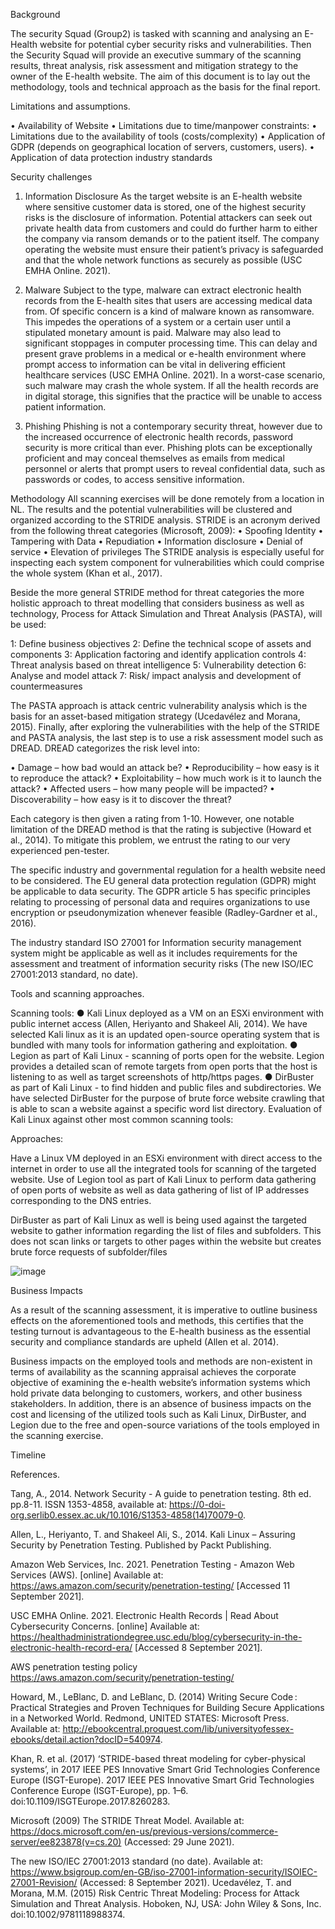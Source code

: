 Background

The security Squad (Group2) is tasked with scanning and analysing an E-Health website for potential cyber security risks and vulnerabilities. Then the Security Squad will provide an executive summary of the scanning results, threat analysis, risk assessment and mitigation strategy to the owner of the E-health website. The aim of this document is to lay out the methodology, tools and technical approach as the basis for the final report.

Limitations and assumptions.

•	Availability of Website
•	Limitations due to time/manpower constraints:
•	Limitations due to the availability of tools (costs/complexity)
•	Application of GDPR (depends on geographical location of servers, customers, users).
•	Application of data protection industry standards

Security challenges 
 
1. 	Information Disclosure
As the target website is an E-health website where sensitive customer data is stored, one of the highest security risks is the disclosure of information. Potential attackers can seek out private health data from customers and could do further harm to either the company via ransom demands or to the patient itself. The company operating the website must ensure their patient’s privacy is safeguarded and that the whole network functions as securely as possible (USC EMHA Online. 2021).


2. 	Malware
Subject to the type, malware can extract electronic health records from the E-health sites that users are accessing medical data from. Of specific concern is a kind of malware known as ransomware. This impedes the operations of a system or a certain user until a stipulated monetary amount is paid.
Malware may also lead to significant stoppages in computer processing time. This can delay and present grave problems in a medical or e-health environment where prompt access to information can be vital in delivering efficient healthcare services (USC EMHA Online. 2021). In a worst-case scenario, such malware may crash the whole system. If all the health records are in digital storage, this signifies that the practice will be unable to access patient information.


3. 	Phishing
Phishing is not a contemporary security threat, however due to the increased occurrence of electronic health records, password security is more critical than ever. Phishing plots can be exceptionally proficient and may conceal themselves as emails from medical personnel or alerts that prompt users to reveal confidential data, such as passwords or codes, to access sensitive information.


Methodology 
All scanning exercises will be done remotely from a location in NL. The results and the potential vulnerabilities will be clustered and organized according to the STRIDE analysis. STRIDE is an acronym derived from the following threat categories (Microsoft, 2009):
•	Spoofing Identity
•	Tampering with Data
•	Repudiation
•	Information disclosure
•	Denial of service
•	Elevation of privileges
The STRIDE analysis is especially useful for inspecting each system component for vulnerabilities which could comprise the whole system (Khan et al., 2017).  

Beside the more general STRIDE method for threat categories the more holistic approach to threat modelling that considers business as well as technology, Process for Attack Simulation and Threat Analysis (PASTA), will be used:

1: Define business objectives
2: Define the technical scope of assets and components
3: Application factoring and identify application controls
4: Threat analysis based on threat intelligence 
5: Vulnerability detection
6: Analyse and model attack
7: Risk/ impact analysis and development of countermeasures

The PASTA approach is attack centric vulnerability analysis which is the basis for an asset-based mitigation strategy (Ucedavélez and Morana, 2015).
Finally, after exploring the vulnerabilities with the help of the STRIDE and PASTA analysis, the last step is to use a risk assessment model such as DREAD.
DREAD categorizes the risk level into:

•	Damage – how bad would an attack be?
•	Reproducibility – how easy is it to reproduce the attack?
•	Exploitability – how much work is it to launch the attack?
•	Affected users – how many people will be impacted?
•	Discoverability – how easy is it to discover the threat?

Each category is then given a rating from 1-10. However, one notable limitation of the DREAD method is that the rating is subjective (Howard et al., 2014). To mitigate this problem, we entrust the rating to our very experienced pen-tester.

The specific industry and governmental regulation for a health website need to be considered. The EU general data protection regulation (GDPR) might be applicable to data security. The GDPR article 5 has specific principles relating to processing of personal data and requires organizations to use encryption or pseudonymization whenever feasible (Radley-Gardner et al., 2016). 

The industry standard ISO 27001 for Information security management system might be applicable as well as it includes requirements for the assessment and treatment of information security risks (The new ISO/IEC 27001:2013 standard, no date).

Tools and scanning approaches.

Scanning tools:
●	Kali Linux deployed as a VM on an ESXi environment with public internet access (Allen, Heriyanto and Shakeel Ali, 2014). We have selected Kali linux as it is an updated open-source operating system that is bundled with many tools for information gathering and exploitation. 
●	Legion as part of Kali Linux - scanning of ports open for the website. Legion provides a detailed scan of remote targets from open ports that the host is listening to as well as target screenshots of http/https pages. 
●	DirBuster as part of Kali Linux - to find hidden and public files and subdirectories. We have selected DirBuster for the purpose of brute force website crawling that is able to scan a website against a specific word list directory. 
Evaluation of Kali Linux against other most common scanning tools:
 
Approaches: 

Have a Linux VM deployed in an ESXi environment with direct access to the internet in order to use all the integrated tools for scanning of the targeted website. 
Use of Legion tool as part of Kali Linux to perform data gathering of open ports of website as well as data gathering of list of IP addresses corresponding to the DNS entries. 

DirBuster as part of Kali Linux as well is being used against the targeted website to gather information regarding the list of files and subfolders. This does not scan links or targets to other pages within the website but creates brute force requests of subfolder/files

![image](https://user-images.githubusercontent.com/83823903/139730107-7305284c-8e32-4509-9ace-055268ccc427.png)


Business Impacts 

As a result of the scanning assessment, it is imperative to outline business effects on the aforementioned tools and methods, this certifies that the testing turnout is advantageous to the E-health business as the essential security and compliance standards are upheld (Allen et al. 2014).

Business impacts on the employed tools and methods are non-existent in terms of availability as the scanning appraisal achieves the corporate objective of examining the e-health website’s information systems which hold private data belonging to customers, workers, and other business stakeholders.  In addition, there is an absence of business impacts on the cost and licensing of the utilized tools such as Kali Linux, DirBuster, and Legion due to the free and open-source variations of the tools employed in the scanning exercise.
 


Timeline



 


References.

Tang, A., 2014. Network Security - A guide to penetration testing. 8th ed. pp.8-11. ISSN 1353-4858, available at: https://0-doi-org.serlib0.essex.ac.uk/10.1016/S1353-4858(14)70079-0.

Allen, L., Heriyanto, T. and Shakeel Ali, S., 2014. Kali Linux – Assuring Security by Penetration Testing. Published by Packt Publishing.

Amazon Web Services, Inc. 2021. Penetration Testing - Amazon Web Services (AWS). [online] Available at: https://aws.amazon.com/security/penetration-testing/  [Accessed 11 September 2021].

USC EMHA Online. 2021. Electronic Health Records | Read About Cybersecurity Concerns. [online] Available at: <https://healthadministrationdegree.usc.edu/blog/cybersecurity-in-the-electronic-health-record-era/> [Accessed 8 September 2021].

AWS penetration testing policy https://aws.amazon.com/security/penetration-testing/

Howard, M., LeBlanc, D. and LeBlanc, D. (2014) Writing Secure Code : Practical Strategies and Proven Techniques for Building Secure Applications in a Networked World. Redmond, UNITED STATES: Microsoft Press. Available at: http://ebookcentral.proquest.com/lib/universityofessex-ebooks/detail.action?docID=540974.

Khan, R. et al. (2017) ‘STRIDE-based threat modeling for cyber-physical systems’, in 2017 IEEE PES Innovative Smart Grid Technologies Conference Europe (ISGT-Europe). 2017 IEEE PES Innovative Smart Grid Technologies Conference Europe (ISGT-Europe), pp. 1–6. doi:10.1109/ISGTEurope.2017.8260283.

Microsoft (2009) The STRIDE Threat Model. Available at: https://docs.microsoft.com/en-us/previous-versions/commerce-server/ee823878(v=cs.20) (Accessed: 29 June 2021).

The new ISO/IEC 27001:2013 standard (no date). Available at: https://www.bsigroup.com/en-GB/iso-27001-information-security/ISOIEC-27001-Revision/ (Accessed: 8 September 2021).
Ucedavélez, T. and Morana, M.M. (2015) Risk Centric Threat Modeling: Process for Attack Simulation and Threat Analysis. Hoboken, NJ, USA: John Wiley & Sons, Inc. doi:10.1002/9781118988374.






